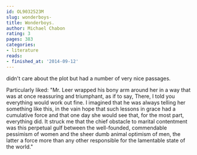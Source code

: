 ```yaml
---
id: OL9032523M
slug: wonderboys-
title: Wonderboys.
author: Michael Chabon
rating: 3
pages: 383
categories:
- literature
reads:
- finished_at: '2014-09-12'
---
```

didn't care about the plot but had a number of very nice passages.

Particularly liked: "Mr. Leer wrapped his bony arm around her in a way that was at once reassuring and triumphant, as if to say, There, I told you everything would work out fine. I imagined that he was always telling her something like this, in the vain hope that such lessons in grace had a cumulative force and that one day she would see that, for the most part, everything did. It struck me that the chief obstacle to marital contentment was this perpetual gulf between the well-founded, commendable pessimism of women and the sheer dumb animal optimism of men, the latter a force more than any other responsible for the lamentable state of the world."
